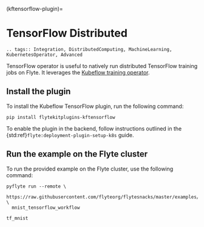 (kftensorflow-plugin)=

# TensorFlow Distributed

```{eval-rst}
.. tags:: Integration, DistributedComputing, MachineLearning, KubernetesOperator, Advanced
```

TensorFlow operator is useful to natively run distributed TensorFlow training jobs on Flyte.
It leverages the [Kubeflow training operator](https://github.com/kubeflow/training-operator).

## Install the plugin

To install the Kubeflow TensorFlow plugin, run the following command:

```
pip install flytekitplugins-kftensorflow
```

To enable the plugin in the backend, follow instructions outlined in the {std:ref}`flyte:deployment-plugin-setup-k8s` guide.

## Run the example on the Flyte cluster

To run the provided example on the Flyte cluster, use the following command:

```
pyflyte run --remote \
  https://raw.githubusercontent.com/flyteorg/flytesnacks/master/examples/kftensorflow_plugin/kftensorflow_plugin/tf_mnist.py \
  mnist_tensorflow_workflow
```

```{auto-examples-toc}
tf_mnist
```
